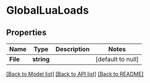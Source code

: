 # GlobalLuaLoads

## Properties
Name | Type | Description | Notes
------------ | ------------- | ------------- | -------------
**File** | **string** |  | [default to null]

[[Back to Model list]](../README.md#documentation-for-models) [[Back to API list]](../README.md#documentation-for-api-endpoints) [[Back to README]](../README.md)


